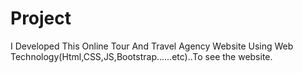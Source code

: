 # Project
I Developed This Online Tour And Travel Agency Website Using Web Technology(Html,CSS,JS,Bootstrap......etc)..To see the website.
